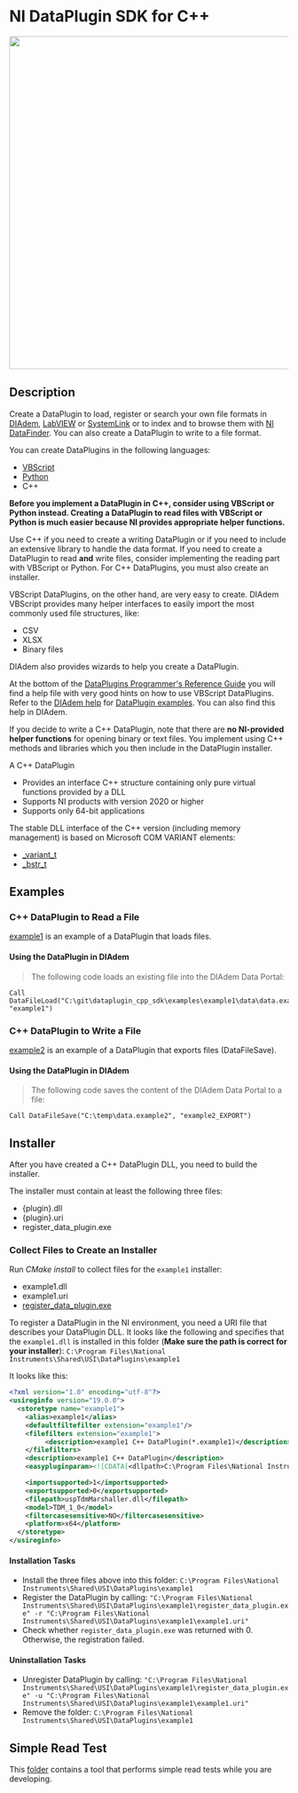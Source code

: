 # NI DataPlugin SDK for C++

<img src="./docs/images/use-with-msvs2019.gif" width="600">

## Description

Create a DataPlugin to load, register or search your own file formats in
[DIAdem](https://www.ni.com/en-us/shop/data-acquisition-and-control/application-software-for-data-acquisition-and-control-category/what-is-diadem.html),
[LabVIEW](https://www.ni.com/en-us/shop/labview.html) or
[SystemLink](https://www.ni.com/en-us/shop/electronic-test-instrumentation/add-ons-for-electronic-test-and-instrumentation/what-is-systemlink-software-configuration-module.html)
or to index and to browse them with
[NI DataFinder](https://www.ni.com/en-us/innovations/white-papers/12/what-is-the-ni-datafinder-.html).
You can also create a DataPlugin to write to a file format.

You can create DataPlugins in the following languages:

- [VBScript](https://zone.ni.com/reference/en-XX/help/370858P-01/TOC896.htm)
- [Python](https://github.com/ni/vscode-ni-python-dataplugins)
- C++

**Before you implement a DataPlugin in C++, consider using VBScript or Python instead.
Creating a DataPlugin to read files with VBScript or Python is much easier because
NI provides appropriate helper functions.** 

Use C++ if you need to create a writing DataPlugin or if you need to include an
extensive library to handle the data format. If you need to create a DataPlugin
to read **and** write files, consider implementing the reading part with VBScript
or Python. For C++ DataPlugins, you must also create an installer.

VBScript DataPlugins, on the other hand, are very easy to create. DIAdem VBScript
provides many helper interfaces to easily import the most commonly used file
structures, like:

- CSV
- XLSX
- Binary files

DIAdem also provides wizards to help you create a DataPlugin.

At the bottom of the [DataPlugins Programmer's Reference Guide](https://www.ni.com/en-us/support/documentation/supplemental/04/dataplugins-programmer-s-reference-guide.html)
you will find a help file with very good hints on how to use VBScript DataPlugins.
Refer to the [DIAdem help](https://zone.ni.com/reference/en-XX/help/370858P-01/TOC896.htm)
for [DataPlugin examples](https://zone.ni.com/reference/en-XX/help/370858P-01/TOC898.htm).
You can also find this help in DIAdem.

If you decide to write a C++ DataPlugin, note that there are **no NI-provided helper functions**
for opening binary or text files. You implement using C++ methods and libraries which you then
include in the DataPlugin installer.

A C++ DataPlugin

- Provides an interface C++ structure containing only pure virtual functions provided by a DLL
- Supports NI products with version 2020 or higher
- Supports only 64-bit applications

The stable DLL interface of the C++ version (including memory management) is based on
Microsoft COM VARIANT elements:
  - [_variant_t](https://docs.microsoft.com/en-us/cpp/cpp/variant-t-class)
  - [_bstr_t](https://docs.microsoft.com/en-us/cpp/cpp/bstr-t-class)



## Examples

### C++ DataPlugin to Read a File

[example1](examples/example1/README.md) is an example of a DataPlugin that loads files.

#### Using the DataPlugin in DIAdem

> The following code loads an existing file into the DIAdem Data Portal:

```vbsscript
Call DataFileLoad("C:\git\dataplugin_cpp_sdk\examples\example1\data\data.example1", "example1")
```

### C++ DataPlugin to Write a File

[example2](examples/example2/README.md) is an example of a DataPlugin that exports files (DataFileSave).

#### Using the DataPlugin in DIAdem

> The following code saves the content of the DIAdem Data Portal to a file:

```vbsscript
Call DataFileSave("C:\temp\data.example2", "example2_EXPORT")
```


## Installer

After you have created a C++ DataPlugin DLL, you need to build the installer.

The installer must contain at least the following three files:

- {plugin}.dll
- {plugin}.uri
- register_data_plugin.exe

### Collect Files to Create an Installer

Run *CMake install* to collect files for the `example1` installer:

- example1.dll
- example1.uri
- [register_data_plugin.exe](register_data_plugin/README.md)

To register a DataPlugin in the NI environment, you need a URI file that describes
your DataPlugin DLL. It looks like the following and specifies that the `example1.dll`
is installed in this folder (**Make sure the path is correct for your installer**):
`C:\Program Files\National Instruments\Shared\USI\DataPlugins\example1`

It looks like this:

```xml
<?xml version="1.0" encoding="utf-8"?>
<usireginfo version="19.0.0">
  <storetype name="example1">
    <alias>example1</alias>
    <defaultfiltefilter extension="example1"/>
    <filefilters extension="example1">
         <description>example1 C++ DataPlugin(*.example1)</description>
    </filefilters>
    <description>example1 C++ DataPlugin</description>
    <easypluginparam><![CDATA[<dllpath>C:\Program Files\National Instruments\Shared\USI\DataPlugins\example1\example1.dll</dllpath>]]></easypluginparam>

    <importsupported>1</importsupported>
    <exportsupported>0</exportsupported>
    <filepath>uspTdmMarshaller.dll</filepath>
    <model>TDM_1_0</model>
    <filtercasesensitive>NO</filtercasesensitive>
    <platform>x64</platform>
  </storetype>
</usireginfo>
```

#### Installation Tasks

- Install the three files above into this folder:
  `C:\Program Files\National Instruments\Shared\USI\DataPlugins\example1`
- Register the DataPlugin by calling:
  `"C:\Program Files\National Instruments\Shared\USI\DataPlugins\example1\register_data_plugin.exe" -r "C:\Program Files\National Instruments\Shared\USI\DataPlugins\example1\example1.uri"`
- Check whether `register_data_plugin.exe` was returned with 0.
  Otherwise, the registration failed.

#### Uninstallation Tasks

- Unregister DataPlugin by calling:
  `"C:\Program Files\National Instruments\Shared\USI\DataPlugins\example1\register_data_plugin.exe" -u "C:\Program Files\National Instruments\Shared\USI\DataPlugins\example1\example1.uri"`
- Remove the folder:
  `C:\Program Files\National Instruments\Shared\USI\DataPlugins\example1`

## Simple Read Test

This [folder](tests/simple_read_test/README.md) contains a tool that performs
simple read tests while you are developing.
